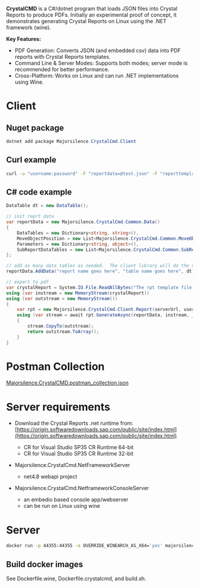 
**CrystalCMD** is a C#/dotnet program that loads JSON files into Crystal Reports to produce PDFs. Initially an experimental proof of concept, it demonstrates generating Crystal Reports on Linux using the .NET framework (wine).

**Key Features:**

- PDF Generation: Converts JSON (and embedded csv) data into PDF reports with Crystal Reports templates.
- Command Line & Server Modes: Supports both modes; server mode is recommended for better performance.
- Cross-Platform: Works on Linux and can run .NET implementations using Wine.

# Client

## Nuget package
```powershell
dotnet add package Majorsilence.CrystalCmd.Client
```

## Curl example

```bash
curl -u "username:password" -F "reportdata=@test.json" -F "reporttemplate=@the_dataset_report.rpt" http://127.0.0.1:4321/export --output testout.pdf
```

## C# code example
```cs
DataTable dt = new DataTable();

// init reprt data
var reportData = new Majorsilence.CrystalCmd.Common.Data()
{
    DataTables = new Dictionary<string, string>(),
    MoveObjectPosition = new List<Majorsilence.CrystalCmd.Common.MoveObjects>(),
    Parameters = new Dictionary<string, object>(),
    SubReportDataTables = new List<Majorsilence.CrystalCmd.Common.SubReports>()
};

// add as many data tables as needed.  The client library will do the necessary conversions to json/csv.
reportData.AddData("report name goes here", "table name goes here", dt);

// export to pdf
var crystalReport = System.IO.File.ReadAllBytes("The rpt template file path goes here");
using (var instream = new MemoryStream(crystalReport))
using (var outstream = new MemoryStream())
{
    var rpt = new Majorsilence.CrystalCmd.Client.Report(serverUrl, username: "The server username goes here", password: "The server password goes here");
    using (var stream = await rpt.GenerateAsync(reportData, instream, _httpClient))
    {
        stream.CopyTo(outstream);
        return outstream.ToArray();
    }
}
```

# Postman Collection

[Majorsilence.CrystalCMD.postman_collection.json](https://github.com/majorsilence/CrystalCmd/blob/main/Majorsilence.CrystalCMD.postman_collection.json)

# Server requirements
- Download the Crystal Reports .net runtime from: [https://origin.softwaredownloads.sap.com/public/site/index.html](https://origin.softwaredownloads.sap.com/public/site/index.html)
  - CR for Visual Studio SP35 CR Runtime 64-bit
  - CR for Visual Studio SP35 CR Runtime 32-bit

- Majorsilence.CrystalCmd.NetFrameworkServer
  - net4.8 webapi project
- Majorsilence.CrystalCmd.NetframeworkConsoleServer
  - an embedio based console app/webserver
  - can be run on Linux using wine

# Server

```bash
docker run -p 44355:44355 -e OVERRIDE_WINEARCH_AS_X64='yes' majorsilence/dotnet_framework_wine_crystalcmd:1.0.25-alpine
```

## Build docker images

See Dockerfile.wine, Dockerfile.crystalcmd, and build.sh.


